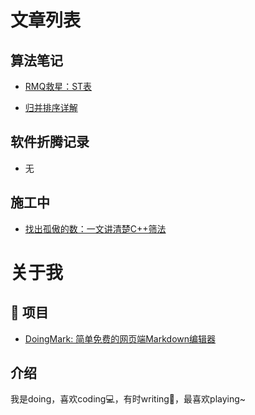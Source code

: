 # 文章列表
## 算法笔记
+ [RMQ救星：ST表](./st-table.md)
- [归并排序详解](./merge-sort.md)

## 软件折腾记录
+ 无

## 施工中
+ [找出孤傲的数：一文讲清楚C++筛法](./shaifa.md)

# 关于我

## 📜 项目
+ [DoingMark: 简单免费的网页端Markdown编辑器](/doingmark.md)

## 介绍
我是doing，喜欢coding💻，有时writing📝，最喜欢playing~

